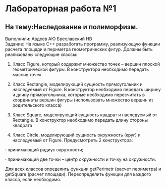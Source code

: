 # Лабораторная работа №1
## На тему:Наследование и полиморфизм.
Выполнили: Авдеев АЮ
           Бреславский НВ  
Задание: На языке С++ разработать программу, реализующую функции расчета площади и периметра геометрических фигур. Должны быть реализованы следующие классы:

1. Класс Figure, который содержит множество точек – вершин плоской геометрической фигуры. В конструктора необходимо передать массив точек.

2. Класс Rectangle, моделирующий сущность прямоугольник и наследуемый от Figure. В конструктор необходимо передать ширину и длину прямоугольника, которые необходимо пересчитать в координаты вершин фигуры (использовать множество вершин из родительского класса)

3. Класс Square, моделирующий сущность квадрат и наследуемый от Rectangle. В конструктор необходимо передать длину стороны квадрата

4. Класс Circle, моделирующий сущность окружность (круг) и наследуемый от Figure. Предусмотреть 2 конструктора:

· принимающий радиус окружности;

· принимающий две точки – центр окружности и точку на окружности.

Для всех классов определить функции getPerimetr (расчет периметра) и getSquare (расчет площади). Переопределить функции для каждого класса, если необходимо.
